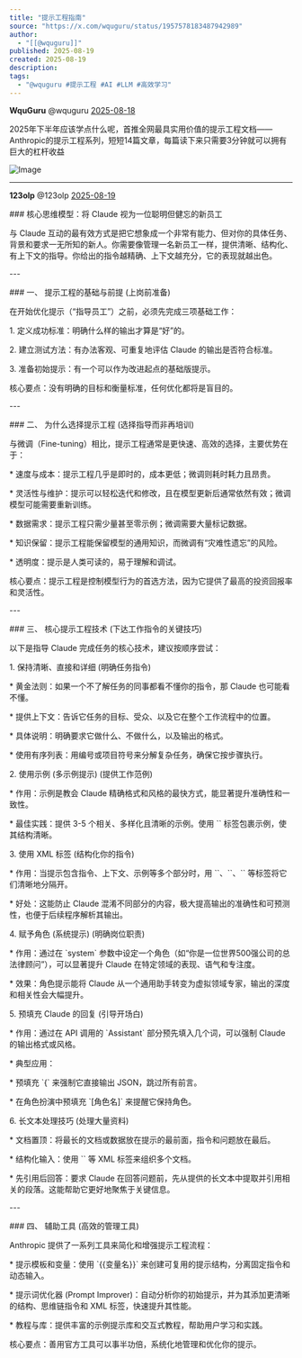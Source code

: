 ```yaml
---
title: "提示工程指南"
source: "https://x.com/wquguru/status/1957578183487942989"
author:
  - "[[@wquguru]]"
published: 2025-08-19
created: 2025-08-19
description:
tags:
  - "@wquguru #提示工程 #AI #LLM #高效学习"
---
```

**WquGuru** @wquguru [2025-08-18](https://x.com/wquguru/status/1957578183487942989)

2025年下半年应该学点什么呢，首推全网最具实用价值的提示工程文档——Anthropic的提示工程系列，短短14篇文章，每篇读下来只需要3分钟就可以拥有巨大的杠杆收益

![Image](https://pbs.twimg.com/media/Gyq2-t-aoAAFjWy?format=jpg&name=large)

---

**123olp** @123olp [2025-08-19](https://x.com/123olp/status/1957624967178195377)

\### 核心思维模型：将 Claude 视为一位聪明但健忘的新员工

与 Claude 互动的最有效方式是把它想象成一个非常有能力、但对你的具体任务、背景和要求一无所知的新人。你需要像管理一名新员工一样，提供清晰、结构化、有上下文的指导。你给出的指令越精确、上下文越充分，它的表现就越出色。

\---

\### 一、 提示工程的基础与前提 (上岗前准备)

在开始优化提示（“指导员工”）之前，必须先完成三项基础工作：

1\. 定义成功标准：明确什么样的输出才算是“好”的。

2\. 建立测试方法：有办法客观、可重复地评估 Claude 的输出是否符合标准。

3\. 准备初始提示：有一个可以作为改进起点的基础版提示。

核心要点：没有明确的目标和衡量标准，任何优化都将是盲目的。

\---

\### 二、 为什么选择提示工程 (选择指导而非再培训)

与微调（Fine-tuning）相比，提示工程通常是更快速、高效的选择，主要优势在于：

\* 速度与成本：提示工程几乎是即时的，成本更低；微调则耗时耗力且昂贵。

\* 灵活性与维护：提示可以轻松迭代和修改，且在模型更新后通常依然有效；微调模型可能需要重新训练。

\* 数据需求：提示工程只需少量甚至零示例；微调需要大量标记数据。

\* 知识保留：提示工程能保留模型的通用知识，而微调有“灾难性遗忘”的风险。

\* 透明度：提示是人类可读的，易于理解和调试。

核心要点：提示工程是控制模型行为的首选方法，因为它提供了最高的投资回报率和灵活性。

\---

\### 三、 核心提示工程技术 (下达工作指令的关键技巧)

以下是指导 Claude 完成任务的核心技术，建议按顺序尝试：

1\. 保持清晰、直接和详细 (明确任务指令)

\* 黄金法则：如果一个不了解任务的同事都看不懂你的指令，那 Claude 也可能看不懂。

\* 提供上下文：告诉它任务的目标、受众、以及它在整个工作流程中的位置。

\* 具体说明：明确要求它做什么、不做什么，以及输出的格式。

\* 使用有序列表：用编号或项目符号来分解复杂任务，确保它按步骤执行。

2\. 使用示例 (多示例提示) (提供工作范例)

\* 作用：示例是教会 Claude 精确格式和风格的最快方式，能显著提升准确性和一致性。

\* 最佳实践：提供 3-5 个相关、多样化且清晰的示例。使用 \`<example>\` 标签包裹示例，使其结构清晰。

3\. 使用 XML 标签 (结构化你的指令)

\* 作用：当提示包含指令、上下文、示例等多个部分时，用 \`<instructions>\`、\`<document>\`、\`<example>\` 等标签将它们清晰地分隔开。

\* 好处：这能防止 Claude 混淆不同部分的内容，极大提高输出的准确性和可预测性，也便于后续程序解析其输出。

4\. 赋予角色 (系统提示) (明确岗位职责)

\* 作用：通过在 \`system\` 参数中设定一个角色（如“你是一位世界500强公司的总法律顾问”），可以显著提升 Claude 在特定领域的表现、语气和专注度。

\* 效果：角色提示能将 Claude 从一个通用助手转变为虚拟领域专家，输出的深度和相关性会大幅提升。

5\. 预填充 Claude 的回复 (引导开场白)

\* 作用：通过在 API 调用的 \`Assistant\` 部分预先填入几个词，可以强制 Claude 的输出格式或风格。

\* 典型应用：

\* 预填充 \`{\` 来强制它直接输出 JSON，跳过所有前言。

\* 在角色扮演中预填充 \`\[角色名\]\` 来提醒它保持角色。

6\. 长文本处理技巧 (处理大量资料)

\* 文档置顶：将最长的文档或数据放在提示的最前面，指令和问题放在最后。

\* 结构化输入：使用 \`<document>\` 等 XML 标签来组织多个文档。

\* 先引用后回答：要求 Claude 在回答问题前，先从提供的长文本中提取并引用相关的段落。这能帮助它更好地聚焦于关键信息。

\---

\### 四、 辅助工具 (高效的管理工具)

Anthropic 提供了一系列工具来简化和增强提示工程流程：

\* 提示模板和变量：使用 \`{{变量名}}\` 来创建可复用的提示结构，分离固定指令和动态输入。

\* 提示词优化器 (Prompt Improver)：自动分析你的初始提示，并为其添加更清晰的结构、思维链指令和 XML 标签，快速提升其性能。

\* 教程与库：提供丰富的示例提示库和交互式教程，帮助用户学习和实践。

核心要点：善用官方工具可以事半功倍，系统化地管理和优化你的提示。
